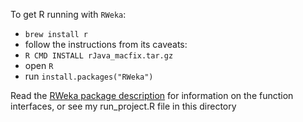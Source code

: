  

To get R running with `RWeka`:
- `brew install r`
- follow the instructions from its caveats:
- `R CMD INSTALL rJava_macfix.tar.gz`
- open `R`
- run `install.packages("RWeka")`

Read the [RWeka package description](http://cran.r-project.org/web/packages/RWeka/RWeka.pdf) for information on the function interfaces, or see my run_project.R file in this directory
